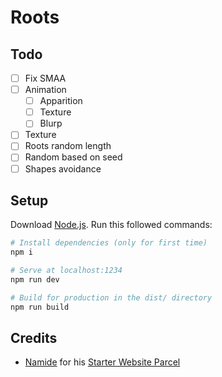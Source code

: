 # Roots

## Todo
- [ ] Fix SMAA
- [ ] Animation
    - [ ] Apparition
    - [ ] Texture
    - [ ] Blurp
- [ ] Texture
- [ ] Roots random length
- [ ] Random based on seed
- [ ] Shapes avoidance

## Setup
Download [Node.js](https://nodejs.org/en/download/).
Run this followed commands:

``` bash
# Install dependencies (only for first time)
npm i

# Serve at localhost:1234
npm run dev

# Build for production in the dist/ directory
npm run build
```

## Credits
- [Namide](https://github.com/Namide) for his [Starter Website Parcel](https://github.com/Namide/starter-website-parcel)
